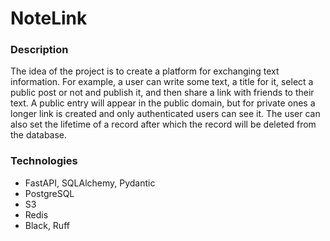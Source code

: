 # NoteLink
### Description
The idea of ​​the project is to create a platform for exchanging text information. For example, a user can write some text, a title for it, select a public post or not and publish it, and then share a link with friends to their text. A public entry will appear in the public domain, but for private ones a longer link is created and only authenticated users can see it.
The user can also set the lifetime of a record after which the record will be deleted from the database.

### Technologies
- FastAPI, SQLAlchemy, Pydantic
- PostgreSQL
- S3
- Redis
- Black, Ruff

